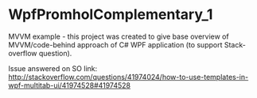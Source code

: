 # WpfPromholComplementary_1
MVVM example - this project was created to give base overview of MVVM/code-behind approach of C# WPF application (to support Stack-overflow question).

Issue answered on SO link:
http://stackoverflow.com/questions/41974024/how-to-use-templates-in-wpf-multitab-ui/41974528#41974528
